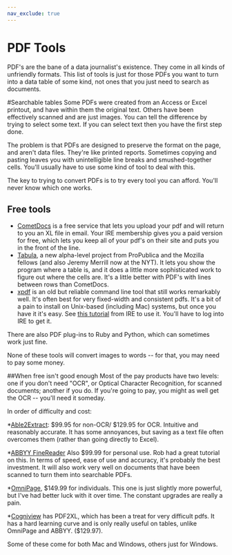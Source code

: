 ```yaml
---
nav_exclude: true
---
```



PDF Tools
============

PDF's are the bane of a data journalist's existence. They come in all kinds of unfriendly formats. This list of tools is just for those PDFs you want to turn into a data table of some kind, not ones that you just need to search as documents.

#Searchable tables
Some PDFs were created from an Access or Excel printout, and have within them the original text. Others have been effectively scanned and are just images. You can tell the difference by trying to select some text. If you can select text then you have the first step done.

The problem is that PDFs are designed to preserve the format on the page, and aren't data files. They're like printed reports. Sometimes copying and pasting leaves you with unintelligible line breaks and smushed-together cells. You'll usually have to use some kind of tool to deal with this.

The key to trying to convert PDFs is to try every tool you can afford. You'll never know which one works.

## Free tools
* [CometDocs](http://www.cometdocs.com) is a free service that lets you upload your pdf and will return to you an XL file in email. Your IRE membership gives you a paid version for free, which lets you keep all of your pdf's on their site and puts you in the front of the line.
* [Tabula](http://tabula.nerdpower.org/), a new alpha-level project from ProPublica and the Mozilla fellows (and also Jeremy Merrill now at the NYT). It lets you show the program where a table is, and it does a little more sophisticated work to figure out where the cells are. It's a little better with PDF's with lines between rows than CometDocs.
* [xpdf](http://www.foolabs.com/xpdf/) is an old but reliable command line tool that still works remarkably well. It's often best for very fixed-width and consistent pdfs. It's a bit of a pain to install on Unix-based (including Mac) systems, but once you have it it's easy. See [this tutorial](http://www.ire.org/resource-center/tipsheets/3440/) from IRE to use it. You'll have to log into IRE to get it.

There are also PDF plug-ins to Ruby and Python, which can sometimes work just fine.

None of these tools will convert images to words -- for that, you may need to pay some money.

##When free isn't good enough
Most of the pay products have two levels: one if you don't need "OCR", or Optical Character Recognition, for scanned documents; another if you do. If you're going to pay, you might as well get the OCR -- you'll need it someday.

In order of difficulty and cost:

*[Able2Extract](http://www.investintech.com/order_main.htm): $99.95 for non-OCR/ $129.95 for OCR. Intuitive and reasonably accurate. It has some annoyances, but saving as a text file often overcomes them (rather than going directly to Excel).

*[ABBYY FineReader](http://finereader.abbyy.com/) Also $99.99 for personal use. Rob had a great tutorial on this. In terms of speed, ease of use and accuracy, it's probably the best investment. It will also work very well on documents that have been scanned to turn them into searchable PDFs.

*[OmniPage](http://www.nuance.com/for-individuals/by-product/omnipage/index.htm), $149.99 for individuals. This one is just slightly more powerful, but I've had better luck with it over time. The constant upgrades
are really a pain.

*[Cogniview](http://www.cogniview.com/) has PDF2XL, which has been a treat for very difficult pdfs. It has a hard learning curve and is only really useful on tables, unlike OmniPage and ABBYY. ($129.97).

Some of these come for both Mac and Windows, others just for Windows.
